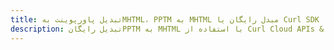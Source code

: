 ---title: تبدیل پاورپوینت بهMHTML، PPTM به MHTML مبدل رایگان یا Curl SDKdescription: تبدیل رایگانPPTM به MHTML با استفاده از Curl Cloud APIs & SDK. همچنین اسناد Microsoft PowerPoint را در Cloud ایجاد، ویرایش و رندر کنید.---